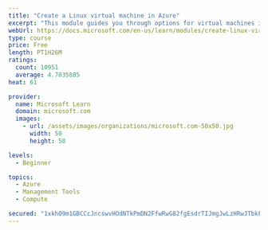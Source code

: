 ```yaml
---
title: "Create a Linux virtual machine in Azure"
excerpt: "This module guides you through options for virtual machines in Azure, creating and connecting a Linux virtual machine, and configuring your network settings."
webUrl: https://docs.microsoft.com/en-us/learn/modules/create-linux-virtual-machine-in-azure/
type: course
price: Free
length: PT1H26M
ratings:
  count: 10951
  average: 4.7035885
heat: 61

provider:
  name: Microsoft Learn
  domain: microsoft.com
  images:
    - url: /assets/images/organizations/microsoft.com-50x50.jpg
      width: 50
      height: 50

levels:
  - Beginner

topics:
  - Azure
  - Management Tools
  - Compute

secured: "1xkhO9m1GBCCcJncswvHOdNTkPmDN2FfwRwG82fgEsdrTIJmgJwLzHRwJTbkFlfCJrOh4RiEC/6oL6wS+7vFFAfPTsOqTLzXaNNu5xaTnTwfmoMDcb1YUEWZ0KI3NZQTQP/2qOYa5hthg4BSC8FBsZJTdK2aVZ5sMdM8fPz1u33ul8wDvSLhInGihagUvOHUZ1eM63QTdHznnkE+ccmY7roI1mKwiWmu8C5IlYv6plIryzaaOFA4fDCNTkNmomjuTk/+d82pMZO2HKHRzrSo9vXJShJmkNoAr9jmJU1row3hKeMLDnsxu7rDa4nyugCC2+RHrwL4anFxzEDzSjt5kuBGobYu0TXLZMNJNAH5PhfjuJzSSh/aRrk7qnY7GtMySrFAgiR9azmM1AKKn4ff8o0zg+gCpV6HWQr7bu7br98=;y0cLhHQ1c28qAcraqCdVEg=="
---
```


